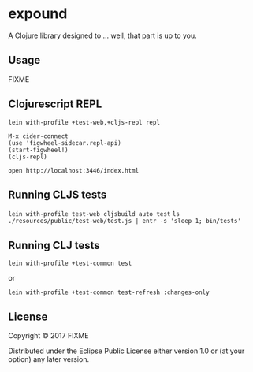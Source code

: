 # expound

A Clojure library designed to ... well, that part is up to you.

## Usage

FIXME

## Clojurescript REPL

```
lein with-profile +test-web,+cljs-repl repl
````

```
M-x cider-connect
(use 'figwheel-sidecar.repl-api)
(start-figwheel!)
(cljs-repl)
```

```
open http://localhost:3446/index.html
```

## Running CLJS tests

`lein with-profile test-web cljsbuild auto test`
`ls ./resources/public/test-web/test.js | entr -s 'sleep 1; bin/tests'`

## Running CLJ tests

`lein with-profile +test-common test`

or

`lein with-profile +test-common test-refresh :changes-only`


## License

Copyright © 2017 FIXME

Distributed under the Eclipse Public License either version 1.0 or (at
your option) any later version.
